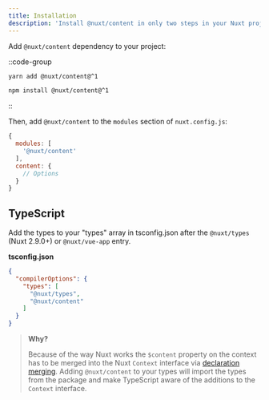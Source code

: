 ```yaml
---
title: Installation
description: 'Install @nuxt/content in only two steps in your Nuxt project.'
---
```


Add `@nuxt/content` dependency to your project:

::code-group
  ```bash [Yarn]
  yarn add @nuxt/content@^1
  ```

  ```bash [NPM]
  npm install @nuxt/content@^1
  ```
::

Then, add `@nuxt/content` to the `modules` section of `nuxt.config.js`:

```js [nuxt.config.js]
{
  modules: [
    '@nuxt/content'
  ],
  content: {
    // Options
  }
}
```

## TypeScript

Add the types to your "types" array in tsconfig.json after the `@nuxt/types` (Nuxt 2.9.0+) or `@nuxt/vue-app` entry.

**tsconfig.json**

```json
{
  "compilerOptions": {
    "types": [
      "@nuxt/types",
      "@nuxt/content"
    ]
  }
}
```

> **Why?**
>
> Because of the way Nuxt works the `$content` property on the context has to be merged into the Nuxt `Context` interface via [declaration merging](https://www.typescriptlang.org/docs/handbook/declaration-merging.html). Adding `@nuxt/content` to your types will import the types from the package and make TypeScript aware of the additions to the `Context` interface.
